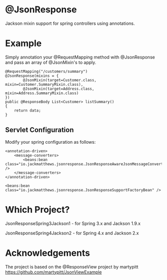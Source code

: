 @JsonResponse
=============

Jackson mixin support for spring controllers using annotations.

Example
=======

Simply annotation your @RequestMapping method with @JsonResponse and pass an array of @JsonMixin's to apply.

	@RequestMapping("/customers/summary")
	@JsonResponse(mixins = {
			@JsonMixin(target=Customer.class, mixin=Customer.SummaryMixin.class),
			@JsonMixin(target=Address.class, mixin=Address.SummaryMixin.class)
	})
	public @ResponseBody List<Customer> listSummary()
	{
		return data;
	}
	
Servlet Configuration
---------------------

Modify your spring configuration as follows:

	<annotation-driven>
		<message-converters>
			<beans:bean class="io.jackmatthews.jsonresponse.JsonResponseAwareJsonMessageConverter" />
		</message-converters>
	</annotation-driven>
	
	<beans:bean class="io.jackmatthews.jsonresponse.JsonResponseSupportFactoryBean" />
	
Which Project?
==============
JsonResponseSpring3Jackson1 - for Spring 3.x and Jackson 1.9.x

JsonResponseSpring4Jackson2 - for Spring 4.x and Jackson 2.x

Acknowledgements
================
The project is based on the @ResponseView project by martypitt
https://github.com/martypitt/JsonViewExample
	



